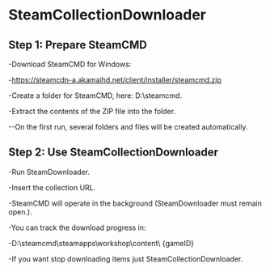 # SteamCollectionDownloader

## Step 1: Prepare SteamCMD

-Download SteamCMD for Windows:

-https://steamcdn-a.akamaihd.net/client/installer/steamcmd.zip

-Create a folder for SteamCMD, here: D:\steamcmd.

-Extract the contents of the ZIP file into the folder.

--On the first run, several folders and files will be created automatically.

## Step 2: Use SteamCollectionDownloader

-Run SteamDownloader.

-Insert the collection URL.

-SteamCMD will operate in the background (SteamDownloader must remain open.).

-You can track the download progress in:

-D:\steamcmd\steamapps\workshop\content\ {gameID}

-If you want stop downloading items just SteamCollectionDownloader.
